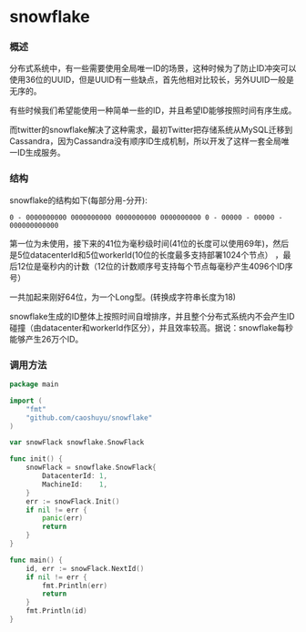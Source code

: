 # snowflake

### 概述
分布式系统中，有一些需要使用全局唯一ID的场景，这种时候为了防止ID冲突可以使用36位的UUID，但是UUID有一些缺点，首先他相对比较长，另外UUID一般是无序的。

有些时候我们希望能使用一种简单一些的ID，并且希望ID能够按照时间有序生成。

而twitter的snowflake解决了这种需求，最初Twitter把存储系统从MySQL迁移到Cassandra，因为Cassandra没有顺序ID生成机制，所以开发了这样一套全局唯一ID生成服务。

### 结构
snowflake的结构如下(每部分用-分开):

```text
0 - 0000000000 0000000000 0000000000 0000000000 0 - 00000 - 00000 - 000000000000
```
第一位为未使用，接下来的41位为毫秒级时间(41位的长度可以使用69年)，然后是5位datacenterId和5位workerId(10位的长度最多支持部署1024个节点） ，最后12位是毫秒内的计数（12位的计数顺序号支持每个节点每毫秒产生4096个ID序号）

一共加起来刚好64位，为一个Long型。(转换成字符串长度为18)

snowflake生成的ID整体上按照时间自增排序，并且整个分布式系统内不会产生ID碰撞（由datacenter和workerId作区分），并且效率较高。据说：snowflake每秒能够产生26万个ID。

### 调用方法
```go
package main

import (
	"fmt"
	"github.com/caoshuyu/snowflake"
)

var snowFlack snowflake.SnowFlack

func init() {
	snowFlack = snowflake.SnowFlack{
		DatacenterId: 1,
		MachineId:    1,
	}
	err := snowFlack.Init()
	if nil != err {
		panic(err)
		return
	}
}

func main() {
	id, err := snowFlack.NextId()
	if nil != err {
		fmt.Println(err)
		return
	}
	fmt.Println(id)
}
```
